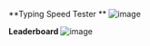 
**Typing Speed Tester **
![image](https://github.com/user-attachments/assets/e3c3514c-4efd-4407-9266-6134ebf4e95a)

**Leaderboard**
![image](https://github.com/user-attachments/assets/d54a5230-a42a-4389-b9ea-eb2b4318b8ff)
